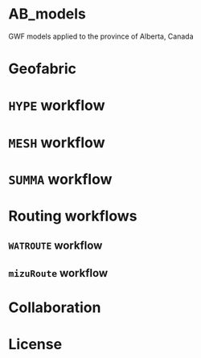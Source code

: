 # AB_models
GWF models applied to the province of Alberta, Canada

# Geofabric

# `HYPE` workflow

# `MESH` workflow

# `SUMMA` workflow

# Routing workflows
## `WATROUTE` workflow
## `mizuRoute` workflow

# Collaboration
# License

